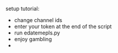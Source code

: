 setup tutorial:
- change channel ids
- enter your token at the end of the script
- run edatemepls.py
- enjoy gambling
- 
